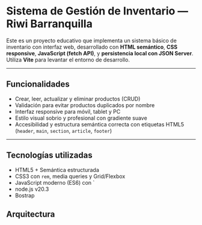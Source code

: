 # Sistema de Gestión de Inventario — Riwi Barranquilla

Este es un proyecto educativo que implementa un sistema básico de inventario con interfaz web, desarrollado con **HTML semántico**, **CSS responsive**, **JavaScript (fetch API)**, y **persistencia local con JSON Server**. Utiliza **Vite** para levantar el entorno de desarrollo.

---

##  Funcionalidades

- Crear, leer, actualizar y eliminar productos (CRUD)
- Validación para evitar productos duplicados por nombre
- Interfaz responsive para móvil, tablet y PC
- Estilo visual sobrio y profesional con gradiente suave
- Accesibilidad y estructura semántica correcta con etiquetas HTML5 (`header`, `main`, `section`, `article`, `footer`)

---

##  Tecnologías utilizadas

- HTML5 + Semántica estructurada
- CSS3 con `rem`, media queries y Grid/Flexbox
- JavaScript moderno (ES6) con `
- node.js v20.3
- Bostrap

## Arquitectura 
